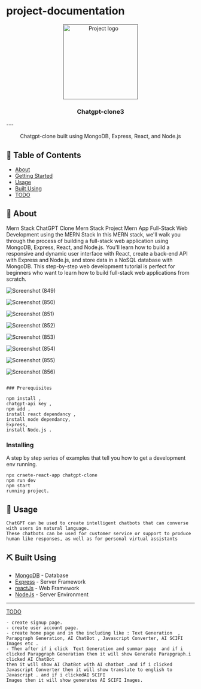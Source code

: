 # project-documentation

<p align="center">
  <a href="" rel="noopener">
 <img width=200px height=200px src="https://encrypted-tbn0.gstatic.com/images?q=tbn:ANd9GcQ1qIaIO4MDGLb6qZpdut3TfArviQIsqkmp_71ksXBSF-rsQSit " alt="Project logo"></a>
</p>

<h3 align="center">Chatgpt-clone3</h3>
---

<p align="center"> Chatgpt-clone built using MongoDB, Express, React, and Node.js

## 📝 Table of Contents
- [About](#about)
- [Getting Started](#getting_started)
- [Usage](#usage)
- [Built Using](#built_using)
- [TODO](../TODO.md)

## 🧐 About <a name = "about"></a>
Mern Stack ChatGPT Clone Mern Stack Project Mern App
Full-Stack Web Development using the MERN Stack
In this MERN stack, we'll walk you through the process of building a full-stack web application using MongoDB, Express, React, and Node.js. You'll learn how to build a responsive and dynamic user interface with React, create a back-end API with Express and Node.js, and store data in a NoSQL database with MongoDB. This step-by-step web development tutorial is perfect for beginners who want to learn how to build full-stack web applications from scratch.

![Screenshot (849)](https://github.com/Shrinath-kashid/chatgpt-clone3/assets/136973641/97b2f7ee-2c80-4fbb-879d-c5e08a966c51)

![Screenshot (850)](https://github.com/Shrinath-kashid/chatgpt-clone3/assets/136973641/6e9c7b61-f285-40e5-82bb-d1dfbb274fe8)

![Screenshot (851)](https://github.com/Shrinath-kashid/chatgpt-clone3/assets/136973641/00f1f8e3-5284-4a1b-bbb6-b1ee3024745a)

![Screenshot (852)](https://github.com/Shrinath-kashid/chatgpt-clone3/assets/136973641/1290ba2c-f575-4fe6-94f5-4e1b258fb001)

![Screenshot (853)](https://github.com/Shrinath-kashid/chatgpt-clone3/assets/136973641/1148b919-cdc3-4d8e-b1aa-ddf05a587468)

![Screenshot (854)](https://github.com/Shrinath-kashid/chatgpt-clone3/assets/136973641/d5dec230-516c-4f77-bca7-b4124887667d)

![Screenshot (855)](https://github.com/Shrinath-kashid/chatgpt-clone3/assets/136973641/5571b40d-3324-47e0-a3f2-252b513609b0)

![Screenshot (856)](https://github.com/Shrinath-kashid/chatgpt-clone3/assets/136973641/3449172c-54e0-4863-b310-b838b56fafbf)
```

### Prerequisites

npm install ,
chatgpt-api key ,
npm add , 
install react dependancy ,
install node dependancy,
Express,
install Node.js .
```
### Installing
A step by step series of examples that tell you how to get a development env running.
```
npx craete-react-app chatgpt-clone
npm run dev
npm start 
running project.
```
## 🎈 Usage <a name="usage"></a>
```
ChatGPT can be used to create intelligent chatbots that can converse with users in natural language.
These chatbots can be used for customer service or support to produce human like responses, as well as for personal virtual assistants
```

## ⛏️ Built Using <a name = "built_using"></a>
- [MongoDB](www.mongodb.com/) - Database
- [Express](expressjs.com/) - Server Framework
- [reactJs](reactjs.org/) - Web Framework
- [NodeJs](nodejs.org/en/) - Server Environment

 --------
  [TODO](../TODO.md) 
  ```
- create signup page.
- create user account page.
- create home page and in the including like : Text Generation  , Parapgraph Generation, AI ChatBot , Javascript Converter, AI SCIFI Images etc .
- Then after if i click  Text Generation and summar page  and if i clicked Parapgraph Generation then it will show Generate Parapgraph.i clicked AI ChatBot
  then it will show AI ChatBot with AI chatbot .and if i clicked Javascript Converter then it will show translate to english to Javascript . and if i clickedAI SCIFI 
  Images then it will show generates AI SCIFI Images.
```
